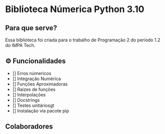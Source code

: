 # Biblioteca Númerica Python 3.10

## Para que serve?

Essa biblioteca foi criada para o trabalho de Programação 2 do período 1.2 do IMPA Tech.

## ⚙️ Funcionalidades
- [] Erros númericos
- [] Integração Numérica
- [] Funções Aproximadoras
- [] Raízes de funções
- [] Interpolações
- [] Docstrings
- [] Testes unitáriosgt
- [] Instalação via pacote pip

## Colaboradores
